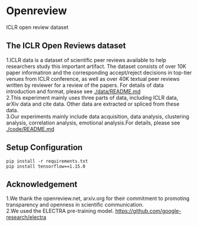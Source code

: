 # Openreview 
ICLR open review dataset
## The ICLR Open Reviews dataset<br>
1.ICLR data is a dataset of scientific peer reviews available to help researchers study this important artifact. The dataset consists of over 10K paper informatiron and the corresponding accept/reject decisions in top-tier venues from ICLR conference, as well as over 40K textual peer reviews written by reviewer for a review of the papers. For details of data introduction and format, please see [./data/README.md](./data/README.md)<br>
2.This experiment mainly uses three parts of data, including ICLR data, arXiv data and cite data. Other data are extracted or spliced from these data.<br>
3.Our experiments mainly include data acquisition, data analysis, clustering analysis, correlation analysis, emotional analysis.For details, please see [./code/README.md](./code/README.md)<br>
## Setup Configuration
```
pip install -r requirements.txt
pip install tensorflow==1.15.0
```
## Acknowledgement
1.We thank the openreview.net, arxiv.org for their commitment to promoting transparency and openness in scientific communication.<br>
2.We used the ELECTRA pre-training model. https://github.com/google-research/electra

